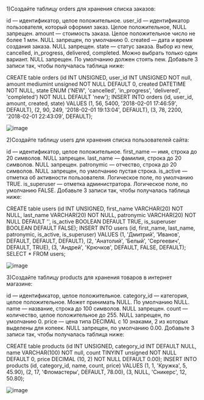 1)Создайте таблицу orders для хранения списка заказов:

id — идентификатор, целое положительное.
user_id — идентификатор пользователя, который оформил заказ. Целое положительное, NULL запрещен.
amount — стоимость заказа. Целое положительное число не более 1 млн. NULL запрещен, по умолчанию 0.
created — дата и время создания заказа. NULL запрещен.
state — статус заказа. Выбор из new, cancelled, in_progress, delivered, completed. Можно выбрать только один вариант. NULL запрещен. По умолчанию должен стоять new.
Добавьте 3 записи так, чтобы получалась таблица ниже:

CREATE table orders (id INT UNSIGNED, user_id INT UNSIGNED NOT null,
 amount mediumint unsigned NOT NULL DEFAULT 0, created DATETIME NOT NULL, state ENUM
  ('NEW', 'cancelled', 'in_progress', 'delivered', 'completed')
  NOT NULL DEFAULT 'new');
INSERT INTO orders (id, user_id, amount, created, state)
VALUES (1, 56, 5400, '2018-02-01 17:46:59', DEFAULT),
(2, 90, 249, '2018-02-01 19:13:04', DEFAULT),
(3, 78, 2200, '2018-02-01 22:43:09', DEFAULT);

![image](https://github.com/user-attachments/assets/bce17f59-c4f3-486e-a565-f2df2c4f9579)


2)Создайте таблицу users для хранения списка пользователей сайта:

id — идентификатор, целое положительное.
first_name — имя, строка до 20 символов. NULL запрещен.
last_name — фамилия, строка до 20 символов. NULL запрещен.
patronymic — отчество, строка до 20 символов. NULL запрещен, по умолчанию пустая строка.
is_active — отметка об активности пользователя. Логическое поле, по умолчанию TRUE.
is_superuser — отметка администратора. Логическое поле, по умолчанию FALSE.
Добавьте 3 записи так, чтобы получалась таблица ниже:

CREATE table users (id INT UNSIGNED, first_name VARCHAR(20) NOT NULL, last_name 
VARCHAR(20) NOT NULL, patronymic VARCHAR(20) NOT NULL DEFAULT '',
 is_active BOOLEAN DEFAULT TRUE, is_superuser BOOLEAN DEFAULT FALSE);
 INSERT INTO users (id, first_name, last_name, patronymic, is_active, is_superuser)
 VALUES (1, 'Дмитрий', 'Иванов', DEFAULT, DEFAULT, DEFAULT), 
(2, 'Анатолий', 'Белый', 'Сергеевич', DEFAULT, TRUE), 
(3, 'Андрей', 'Крючков', DEFAULT, FALSE, DEFAULT);
SELECT * FROM users;

![image](https://github.com/user-attachments/assets/78fa6624-3e2a-479f-b1f0-e79deaf5f1ba)



3)Создайте таблицу products для хранения товаров в интернет магазине:

id — идентификатор, целое положительное.
category_id — категория, целое положительное. Может принимать NULL. По умолчанию NULL.
name — название, строка до 100 символов. NULL запрещен.
count — количество, целое положительное до 255. NULL запрещен, по умолчанию 0.
price — цена типа DECIMAL с 10 знаками, 2 из которых выделены для копеек. NULL запрещен, по умолчанию 0.00.
Добавьте 3 записи так, чтобы получалась таблица ниже:

CREATE table products (id INT UNSIGNED, category_id INT DEFAULT NULL, name VARCHAR(100) NOT null,
 count TINYINT unsigned NOT NULL DEFAULT 0, price DECIMAL (10, 2) NOT NULL DEFAULT 0.00);
INSERT INTO products (id, category_id, name, count, price)
VALUES (1, 1, 'Кружка', 5, 45.90),
(2, 17, 'Фломастеры', DEFAULT, 78.00),
(3, NULL, 'Сникерс', 12, 50.80);

![image](https://github.com/user-attachments/assets/dd8701ec-b515-410a-921f-ebe51530f83f)


